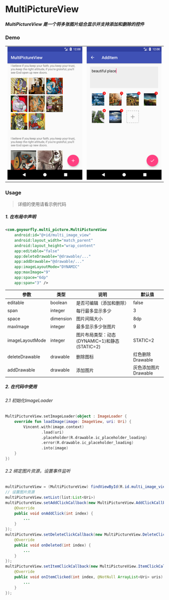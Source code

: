 # MultiPictureView

##### MultiPictureView 是一个将多张图片组合显示并支持添加和删除的控件

### Demo

<table>
<tr>
<td>
<img src='./screenshot/ss1.png' width=‘200’/>
</td>
<td>
<img src='./screenshot/ss2.png' width=‘200’/>
</td>
</tr>
</table>

### Usage
> 详细的使用请看示例代码

##### 1. 在布局中声明
````xml
<com.goyourfly.multi_picture.MultiPictureView
	android:id="@+id/multi_image_view"
	android:layout_width="match_parent"
	android:layout_height="wrap_content"
	app:editable="false"
	app:deleteDrawable="@drawable/..."
	app:addDrawable="@drawable/..."
	app:imageLayoutMode="DYNAMIC"
	app:maxImage="9"
	app:space="6dp"
	app:span="3" />
````

|  参数  |  类型  |  说明  |  默认值  |
|----|----|----|----|
| editable| boolean | 是否可编辑（添加和删除）| false |
|  span | integer | 每行最多显示多少 | 3 |
| space | dimension | 图片间隔大小  | 8dp |
| maxImage | integer | 最多显示多少张图片 | 9 |
| imageLayoutMode | integer | 图片布局类型：动态(DYNAMIC=1)和静态(STATIC=2) | STATIC=2 |
| deleteDrawable | drawable | 删除图标 | 红色删除Drawable |
| addDrawable | drawable | 添加图片 | 灰色添加图片Drawable |

##### 2. 在代码中使用
###### 2.1 初始化ImageLoader
````kotlin
MultiPictureView.setImageLoader(object : ImageLoader {
    override fun loadImage(image: ImageView, uri: Uri) {
        Vincent.with(image.context)
                .load(uri)
                .placeholder(R.drawable.ic_placeholder_loading)
                .error(R.drawable.ic_placeholder_loading)
                .into(image)
    }
})
````

###### 2.2 绑定图片资源，设置事件监听
```` java
multiPictureView = (MultiPictureView) findViewById(R.id.multi_image_view);
// 设置图片资源
multiPictureView.setList(list:List<Uri>)
multiPictureView.setAddClickCallback(new MultiPictureView.AddClickCallback() {
    @Override
    public void onAddClick(int index) {
		...
    }
});
multiPictureView.setDeleteClickCallback(new MultiPictureView.DeleteClickCallback() {
    @Override
    public void onDeleted(int index) {
		...
    }
});
multiPictureView.setItemClickCallback(new MultiPictureView.ItemClickCallback() {
    @Override
    public void onItemClicked(int index, @NotNull ArrayList<Uri> uris) {
		...
    }
});
````